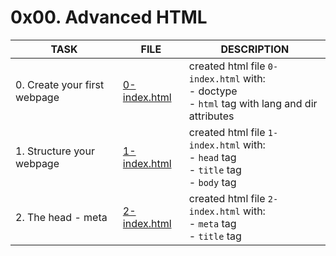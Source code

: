 # 0x00. Advanced HTML

| TASK                         | FILE                         | DESCRIPTION                                                                                            |
| ---------------------------- | ---------------------------- | ------------------------------------------------------------------------------------------------------ |
| 0. Create your first webpage | [0-index.html](0-index.html) | created html file `0-index.html` with:<br> - doctype<br> - `html` tag with lang and dir attributes<br> |
| 1. Structure your webpage    | [1-index.html](1-index.html) | created html file `1-index.html` with:<br> - `head` tag<br> - `title` tag<br> - `body` tag<br>         |
| 2. The head - meta           | [2-index.html](2-index.html) | created html file `2-index.html` with:<br> - `meta` tag<br> - `title` tag<br>                          |
